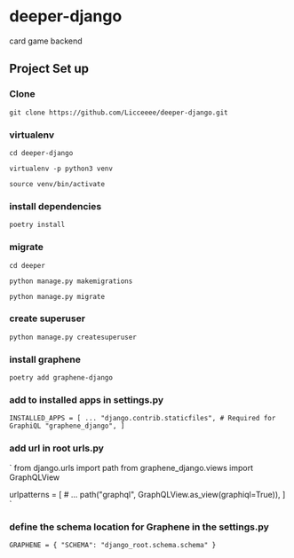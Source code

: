 # deeper-django
card game backend

## Project Set up

### Clone
`git clone https://github.com/Licceeee/deeper-django.git`

### virtualenv
`cd deeper-django`

`virtualenv -p python3 venv`

`source venv/bin/activate`

### install dependencies
`poetry install`

### migrate
`cd deeper`

`python manage.py makemigrations`

`python manage.py migrate`

### create superuser
`python manage.py createsuperuser`

### install graphene 
`poetry add graphene-django`

### add to installed apps in settings.py
`
INSTALLED_APPS = [
    ...
    "django.contrib.staticfiles", # Required for GraphiQL
    "graphene_django",
]
`

### add url in root urls.py
`
from django.urls import path
from graphene_django.views import GraphQLView

urlpatterns = [
    # ...
    path("graphql", GraphQLView.as_view(graphiql=True)),
]
`

### define the schema location for Graphene in the settings.py 
`
GRAPHENE = {
    "SCHEMA": "django_root.schema.schema"
}
`



<!-- ### TODO setup postgres
`psycopg2-binary`

`
'default': {
    'ENGINE': 'django.db.backends.postgresql_psycopg2',
    'NAME': '[dbname]',
    'USER': '[dbadmin]',
    'PASSWORD': '',
    'HOST': 'localhost',
    'PORT': '',
}
` -->
